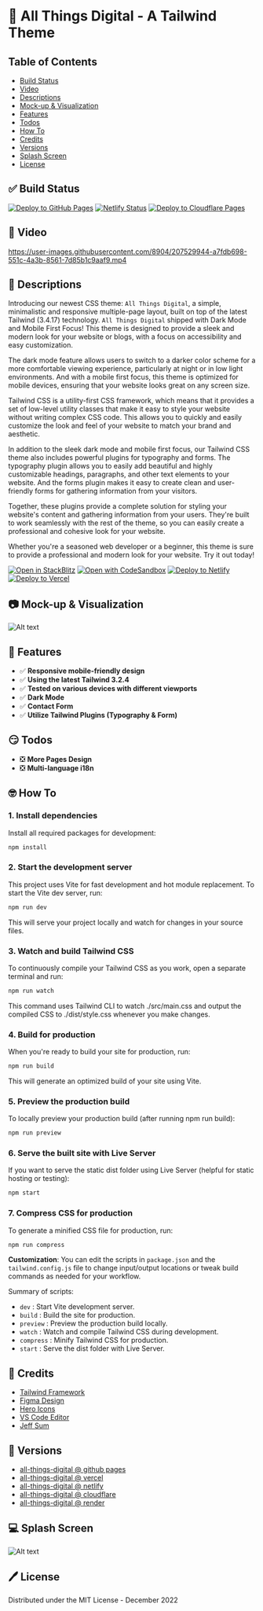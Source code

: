 # 👋 All Things Digital - A Tailwind Theme

## Table of Contents

- [Build Status](#-build-status)
- [Video](#-video)
- [Descriptions](#-descriptions)
- [Mock-up & Visualization](#-mock-up--visualization)
- [Features](#-features)
- [Todos](#-todos)
- [How To](#-how-to)
- [Credits](#-credits)
- [Versions](#-versions)
- [Splash Screen](#-splash-screen)
- [License](#-license)

## ✅ Build Status

[![Deploy to GitHub Pages](https://img.shields.io/badge/Deploy-GitHub%20Pages-blue?logo=github)](https://docs.github.com/en/pages/getting-started-with-github-pages)
[![Netlify Status](https://api.netlify.com/api/v1/badges/747bd292-bddb-48a9-a63e-08c1ff154ffc/deploy-status)](https://app.netlify.com/sites/all-things-digital/deploys)
[![Deploy to Cloudflare Pages](https://img.shields.io/badge/Deploy-Cloudflare%20Pages-orange?logo=cloudflare)](https://developers.cloudflare.com/pages/get-started/)

## 🎥 Video

https://user-images.githubusercontent.com/8904/207529944-a7fdb698-551c-4a3b-8561-7d85b1c9aaf9.mp4

## 🎊 Descriptions

Introducing our newest CSS theme: `All Things Digital`, a simple, minimalistic and responsive multiple-page layout, built on top of the latest Tailwind (3.4.17) technology. `All Things Digital` shipped with Dark Mode and Mobile First Focus! This theme is designed to provide a sleek and modern look for your website or blogs, with a focus on accessibility and easy customization.

The dark mode feature allows users to switch to a darker color scheme for a more comfortable viewing experience, particularly at night or in low light environments. And with a mobile first focus, this theme is optimized for mobile devices, ensuring that your website looks great on any screen size.

Tailwind CSS is a utility-first CSS framework, which means that it provides a set of low-level utility classes that make it easy to style your website without writing complex CSS code. This allows you to quickly and easily customize the look and feel of your website to match your brand and aesthetic.

In addition to the sleek dark mode and mobile first focus, our Tailwind CSS theme also includes powerful plugins for typography and forms. The typography plugin allows you to easily add beautiful and highly customizable headings, paragraphs, and other text elements to your website. And the forms plugin makes it easy to create clean and user-friendly forms for gathering information from your visitors.

Together, these plugins provide a complete solution for styling your website's content and gathering information from your users. They're built to work seamlessly with the rest of the theme, so you can easily create a professional and cohesive look for your website.

Whether you're a seasoned web developer or a beginner, this theme is sure to provide a professional and modern look for your website. Try it out today!

[![Open in StackBlitz](https://developer.stackblitz.com/img/open_in_stackblitz.svg)](https://stackblitz.com/github/leonism/all-things-digital?file=README.md)
[![Open with CodeSandbox](https://assets.codesandbox.io/github/button-edit-lime.svg)](https://codesandbox.io/s/github.com/leonism/all-things-digital/)
[![Deploy to Netlify](https://www.netlify.com/img/deploy/button.svg)](https://app.netlify.com/start/deploy?repository=https://github.com/leonism/All-things-digital)
[![Deploy to Vercel](https://vercel.com/button)](https://vercel.com/import/project?template=https://github.com/leonism/All-things-digital)

## 📷 Mock-up & Visualization

![Alt text](/all-things-digital.png?raw=true)

## 🚀 Features

- ✅ **Responsive mobile-friendly design**
- ✅ **Using the latest Tailwind 3.2.4**
- ✅ **Tested on various devices with different viewports**
- ✅ **Dark Mode**
- ✅ **Contact Form**
- ✅ **Utilize Tailwind Plugins (Typography & Form)**

## 😏 Todos

- ❎ **More Pages Design**
- ❎ **Multi-language i18n**

## 🤓 How To

### 1. Install dependencies

Install all required packages for development:

```bash
npm install
```

### 2. Start the development server

This project uses Vite for fast development and hot module replacement. To start the Vite dev server, run:

```bash
npm run dev
```

This will serve your project locally and watch for changes in your source files.

### 3. Watch and build Tailwind CSS

To continuously compile your Tailwind CSS as you work, open a separate terminal and run:

```bash
npm run watch
```

This command uses Tailwind CLI to watch ./src/main.css and output the compiled CSS to ./dist/style.css whenever you make changes.

### 4. Build for production

When you're ready to build your site for production, run:

```bash
npm run build
```

This will generate an optimized build of your site using Vite.

### 5. Preview the production build

To locally preview your production build (after running npm run build):

```bash
npm run preview
```

### 6. Serve the built site with Live Server

If you want to serve the static dist folder using Live Server (helpful for static hosting or testing):

```bash
npm start
```

### 7. Compress CSS for production

To generate a minified CSS file for production, run:

```bash
npm run compress
```

**Customization**: You can edit the scripts in `package.json` and the `tailwind.config.js` file to change input/output locations or tweak build commands as needed for your workflow.

Summary of scripts:

- `dev` : Start Vite development server.
- `build` : Build the site for production.
- `preview` : Preview the production build locally.
- `watch` : Watch and compile Tailwind CSS during development.
- `compress` : Minify Tailwind CSS for production.
- `start` : Serve the dist folder with Live Server.

## 🔗 Credits

- [Tailwind Framework](https://tailwindcss.com/docs/installation/)
- [Figma Design](https://www.figma.com/community/file/1185498137271900053)
- [Hero Icons](https://heroicons.com/)
- [VS Code Editor](https://code.visualstudio.com/)
- [Jeff Sum](https://jeffsum.com/)

## 🧬 Versions

- [all-things-digital @ github pages](https://leonism.github.io/all-things-digital/dist/index.html)
- [all-things-digital @ vercel](https://all-things-digital.vercel.app/)
- [all-things-digital @ netlify](https://all-things-digital.netlify.app/)
- [all-things-digital @ cloudflare](https://all-things-digital.pages.dev)
- [all-things-digital @ render](https://all-things-digital.onrender.com)

## 💻 Splash Screen

![Alt text](/all-things-digital-splash.png?raw=true)

## 🖊️ License

Distributed under the MIT License - December 2022
